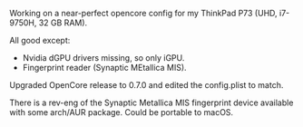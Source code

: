 
Working on a near-perfect opencore config for my ThinkPad P73 (UHD, i7-9750H, 32 GB RAM).

All good except: 

* Nvidia dGPU drivers missing, so only iGPU.
* Fingerprint reader (Synaptic MEtallica MIS).

Upgraded OpenCore release to 0.7.0 and edited the config.plist to match.


There is a rev-eng of the Synaptic Metallica MIS fingerprint device available
with some arch/AUR package. Could be portable to macOS. 



